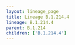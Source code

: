 ```yaml
---
layout: lineage_page
title: Lineage B.1.214.4
lineage: B.1.214.4
parent: B.1.214
children: ['B.1.214.4']
---
```

